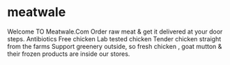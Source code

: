 # meatwale
Welcome TO Meatwale.Com Order raw meat &amp; get it delivered at your door steps. Antibiotics Free chicken  Lab tested chicken  Tender chicken straight from the farms Support greenery outside, so fresh chicken , goat mutton &amp; their frozen products are inside our stores.
